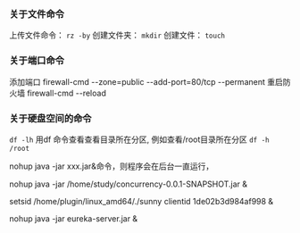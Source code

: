 
### 关于文件命令
上传文件命令： `rz -by`
创建文件夹：  `mkdir`
创建文件：  `touch`

### 关于端口命令
添加端口
firewall-cmd --zone=public --add-port=80/tcp --permanent
重启防火墙
firewall-cmd  --reload

### 关于硬盘空间的命令
`df -lh`
用df 命令查看查看目录所在分区, 例如查看/root目录所在分区
`df -h /root`

nohup java -jar xxx.jar&命令，则程序会在后台一直运行，

nohup java -jar /home/study/concurrency-0.0.1-SNAPSHOT.jar &

setsid /home/plugin/linux_amd64/./sunny clientid 1de02b3d984af998 &

nohup java -jar eureka-server.jar &


